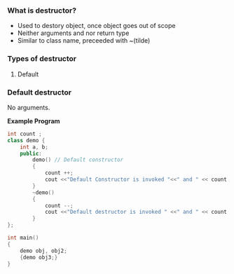 ### What is destructor?
- Used to destory object, once object goes out of scope
- Neither arguments and nor return type
- Similar to class name, preceeded with ~(tilde)

### Types of destructor
1. Default

### Default destructor
No arguments.

**Example Program**
```cpp
int count ;
class demo {
    int a, b;
    public:
        demo() // Default constructor
        {
            count ++;
            cout <<"Default Constructor is invoked "<<" and " << count << endl;
        }
        ~demo()
        {
            count --;
            cout <<"Default destructor is invoked " <<" and " << count << endl;
        }
};

int main()
{
    demo obj, obj2;
    {demo obj3;}
}
```
